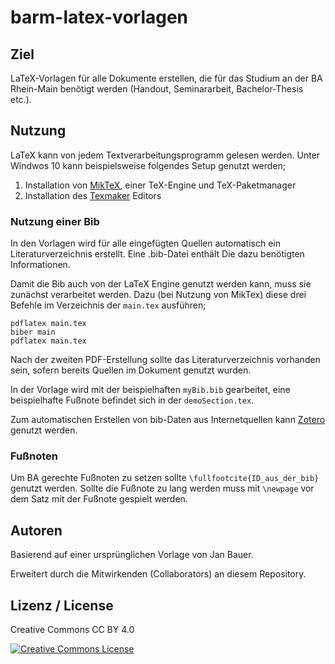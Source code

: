 # barm-latex-vorlagen

## Ziel

LaTeX-Vorlagen für alle Dokumente erstellen, die für das Studium an der BA Rhein-Main benötigt werden (Handout, Seminararbeit, Bachelor-Thesis etc.).

## Nutzung

LaTeX kann von jedem Textverarbeitungsprogramm gelesen werden. Unter Windwos 10 kann beispielsweise folgendes Setup genutzt werden;
1. Installation von <a href="https://miktex.org/download">MikTeX</a>, einer TeX-Engine und TeX-Paketmanager
2. Installation des <a href="https://www.xm1math.net/texmaker/download.html">Texmaker</a> Editors

### Nutzung einer Bib

In den Vorlagen wird für alle eingefügten Quellen automatisch ein Literaturverzeichnis erstellt.
Eine .bib-Datei enthält Die dazu benötigten Informationen.

Damit die Bib auch von der LaTeX Engine genutzt werden kann, muss sie zunächst verarbeitet werden.
Dazu (bei Nutzung von MikTex) diese drei Befehle im Verzeichnis der `main.tex` ausführen;

```console
pdflatex main.tex
biber main
pdflatex main.tex
```

Nach der zweiten PDF-Erstellung sollte das Literaturverzeichnis vorhanden sein, sofern bereits Quellen im Dokument genutzt wurden.

In der Vorlage wird mit der beispielhaften `myBib.bib` gearbeitet, eine beispielhafte Fußnote befindet sich in der `demoSection.tex`.

Zum automatischen Erstellen von bib-Daten aus Internetquellen kann <a href="https://www.zotero.org/">Zotero</a> genutzt werden.

### Fußnoten

Um BA gerechte Fußnoten zu setzen sollte `\fullfootcite{ID_aus_der_bib}` genutzt werden. Sollte die Fußnote zu lang werden muss mit `\newpage` vor dem Satz mit der Fußnote gespielt werden.

## Autoren

Basierend auf einer ursprünglichen Vorlage von Jan Bauer.

Erweitert durch die Mitwirkenden (Collaborators) an diesem Repository.

## Lizenz / License

Creative Commons CC BY 4.0

<a rel="license" href="http://creativecommons.org/licenses/by/4.0/"><img alt="Creative Commons License" style="border-width:0" src="https://i.creativecommons.org/l/by/4.0/88x31.png" /></a>
